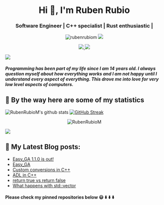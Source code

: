 <h1 align="center">Hi 👋, I'm Ruben Rubio</h1>
<h3 align="center">Software Engineer | C++ specialist | Rust enthusiastic |</h3>
<p align="center"> <img src="https://komarev.com/ghpvc/?username=RubenRubioM" alt="rubenrubiom" /> <img src="https://img.shields.io/github/followers/RubenRubioM.svg?style=social&label=Followers"> </p>
<p align="center">
  <a href="https://www.linkedin.com/in/ruben-rubio-martinez/"> <img src="https://img.shields.io/badge/LinkedIn-0077B5?style=for-the-badge&logo=linkedin&logoColor=white"> </a>
  <a href="mailto:rubensipala@gmail.com"> <img src="https://img.shields.io/badge/Gmail-D14836?style=for-the-badge&logo=gmail&logoColor=white"> </a>
</p>
<a href="https://www.youtube.com/watch?v=dQw4w9WgXcQ"><img src="https://user-images.githubusercontent.com/73097560/115834477-dbab4500-a447-11eb-908a-139a6edaec5c.gif"></a>


<h5 align="left"> Programming has been part of my life since I am 14 years old. I always question myself about how everything works and I am not happy until I understand every aspect of everything. This drove me into love for very low level aspects of computers. </h5>


## 🚀 By the way here are some of my statistics 
![RubenRubioM's github stats](https://github-readme-stats.vercel.app/api?username=RubenRubioM&show_icons=true&theme=merko)
[![GitHub Streak](https://github-readme-streak-stats.herokuapp.com?user=RubenRubioM&theme=merko&date_format=M%20j%5B%2C%20Y%5D)](https://git.io/streak-stats)
<p align="center" <a href="https://github.com/RubenRubioM?tab=repositories"><img src="https://github-profile-trophy.vercel.app/?username=RubenRubioM&column=8&margin-w=15&margin-h=15" alt="RubenRubioM"></a> </p> 

<a href="https://www.youtube.com/watch?v=dQw4w9WgXcQ"><img src="https://user-images.githubusercontent.com/73097560/115834477-dbab4500-a447-11eb-908a-139a6edaec5c.gif"></a>

## 📕 My Latest Blog posts:
<!-- BLOG-POST-LIST:START -->
- [Easy_GA 1.1.0 is out!](https://rrmprogramming.com/rust/easy_ga-1-1-0-is-out/)
- [Easy_GA](https://rrmprogramming.com/projects/easy_ga/)
- [Custom conversions in C++](https://rrmprogramming.com/article/custom-conversions-in-c/)
- [ADL in C++](https://rrmprogramming.com/article/adl-argument-dependent-lookup-explained/)
- [return true vs return false](https://rrmprogramming.com/article/return-false-vs-return-true/)
- [What happens with std::vector<bool>](https://rrmprogramming.com/article/what-happens-with-stdvectorbool/)
<!-- BLOG-POST-LIST:END -->

<h4> Please check my pinned repositories below 😃 ⬇️ ⬇️ ⬇️</h4>
